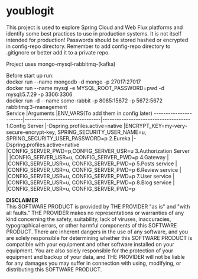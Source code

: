# youblogit
This project is used to explore Spring Cloud and Web Flux platforms and identify some best practices to use in production systems.
It is not itself intended for production!
Passwords should be stored hashed or encrypted in config-repo directory. 
Remember to add config-repo directory to .gitignore or better add it to a private repo.

Project uses mongo-mysql-rabbitmq-(kafka)

Before start up run:<br/>
docker run --name mongodb -d mongo -p 27017:27017<br/>
docker run --name mysql -e MYSQL_ROOT_PASSWORD=pwd -d mysql:5.7.29 -p 3306:3306<br/>
docker run -d --name some-rabbit -p 8085:15672 -p 5672:5672 rabbitmq:3-management <br/>
Service                |Arguments                       |ENV_VARS(To add them in config later)
-----------------------|--------------------------------|-------------------------------------
1.Config Server        |-Dspring.profiles.active=native |ENCRYPT_KEY=my-very-secure-encrypt-key, SPRING_SECURITY_USER_NAME=u, SPRING_SECURITY_USER_PASSWORD=p
2.Eureka               |-Dspring.profiles.active=native |CONFIG_SERVER_PWD=p,CONFIG_SERVER_USR=u
3.Authorization Server |                                |CONFIG_SERVER_USR=u, CONFIG_SERVER_PWD=p
4.Gateway              |                                |CONFIG_SERVER_USR=u, CONFIG_SERVER_PWD=p
5.Posts service        |                                |CONFIG_SERVER_USR=u, CONFIG_SERVER_PWD=p
6.Review service       |                                |CONFIG_SERVER_USR=u, CONFIG_SERVER_PWD=p
7.User service         |                                |CONFIG_SERVER_USR=u, CONFIG_SERVER_PWD=p
8.Blog service         |                                |CONFIG_SERVER_USR=u, CONFIG_SERVER_PWD=p

__DISCLAIMER__<br/>
This SOFTWARE PRODUCT is provided by THE PROVIDER "as is" and "with all faults." THE PROVIDER makes no representations or warranties of any kind concerning the safety, suitability, lack of viruses, inaccuracies, typographical errors, or other harmful components of this SOFTWARE PRODUCT. There are inherent dangers in the use of any software, and you are solely responsible for determining whether this SOFTWARE PRODUCT is compatible with your equipment and other software installed on your equipment. You are also solely responsible for the protection of your equipment and backup of your data, and THE PROVIDER will not be liable for any damages you may suffer in connection with using, modifying, or distributing this SOFTWARE PRODUCT. 
